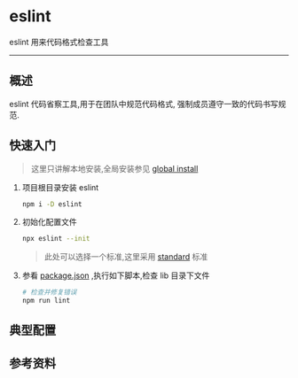 # eslint


eslint 用来代码格式检查工具

----


## 概述
eslint 代码省察工具,用于在团队中规范代码格式,
强制成员遵守一致的代码书写规范.

## 快速入门
> 这里只讲解本地安装,全局安装参见 [global install](https://eslint.org/docs/user-guide/getting-started#global-installation-and-usage)

1. 项目根目录安装 eslint
    ```bash
    npm i -D eslint 
    ```

2. 初始化配置文件 
    ```bash
    npx eslint --init 
    ```
    
    > 此处可以选择一个标准,这里采用 [standard](https://github.com/standard/standard) 标准
    
3. 参看 [package.json](./package.json) ,执行如下脚本,检查 lib 目录下文件
    ```bash
    # 检查并修复错误
    npm run lint 
    ```

## 典型配置

## 参考资料

